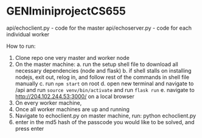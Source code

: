 # GENIminiprojectCS655

api/echoclient.py - code for the master
api/echoserver.py - code for each individual worker

How to run:
  1. Clone repo one very master and worker node
  2. On the master machine:
    a. run the setup shell file to download all necessary dependencies (node and flask)
    b. if shell stalls on installing nodejs, exit out, relog in, and follow rest of the commands in shell file manually
    c. run `npm start` on root
    d. open new terminal and navigate to /api and run `source venv/bin/activate` and run `flask run`
    e. navigate to http://204.102.244.53:3000/ on a local browser
  3. On every worker machine, 
  4. Once all worker machines are up and running
  5. Navigate to echoclient.py on master machine, run: python echoclient.py
  6. enter in the md5 hash of the passcode you would like to be solved, and press enter
    
